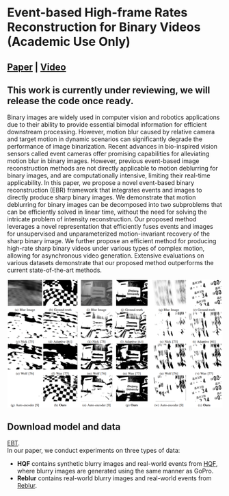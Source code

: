 # Event-based High-frame Rates Reconstruction for Binary Videos (Academic Use Only)
## [Paper](https://arxiv.org/abs/2203.12178) | [Video](https://www.youtube.com/watch?v=ih7o5PawSCw)
## This work is currently under reviewing, we will release the code once ready.

Binary images are widely used in computer vision and robotics applications due to their ability to provide essential bimodal information for efficient downstream processing. However, motion blur caused by relative camera and target motion in dynamic scenarios can significantly degrade the performance of image binarization. Recent advances in bio-inspired vision sensors called event cameras offer promising capabilities for alleviating motion blur in binary images. However, previous event-based image reconstruction methods are not directly applicable to motion deblurring for binary images, and are computationally intensive, limiting their real-time applicability. In this paper, we propose a novel event-based binary reconstruction (EBR) framework that integrates events and images to directly produce sharp binary images. We demonstrate that motion deblurring for binary images can be decomposed into two subproblems that can be efficiently solved in linear time, without the need for solving the intricate problem of intensity reconstruction. Our proposed method leverages a novel representation that efficiently fuses events and images for unsupervised and unparameterized motion-invariant recovery of the sharp binary image. We further propose an efficient method for producing high-rate sharp binary videos under various types of complex motion, allowing for asynchronous video generation. Extensive evaluations on various datasets demonstrate that our proposed method outperforms the current state-of-the-art methods.

![Demo](./figures/image.png)



## Download model and data
[EBT](https://google.com).
<br>
In our paper, we conduct experiments on three types of data:
- **HQF** contains synthetic blurry images and real-world events from [HQF](https://timostoff.github.io/20ecnn), where blurry images are generated using the same manner as GoPro.
- **Reblur** contains real-world blurry images and real-world events from [Reblur](https://github.com/AHupuJR/EFNet).


